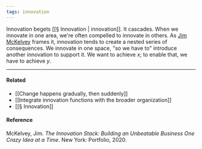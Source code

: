 ```yaml
---
tags: innovation
---
```


Innovation begets [[§ Innovation | innovation]]. It cascades. When we innovate
in one area, we're often compelled to innovate in others. As
[Jim McKelvey](https://publish.obsidian.md/mobydiction/McKelvey+-+The+Innovation+Stack)
frames it, innovation tends to create a nested series of consequences. We
innovate in one space, "so we have to" introduce another innovation to support
it. We want to achieve _x_; to enable that, we have to achieve _y_.

---

#### Related

- [[Change happens gradually, then suddenly]]
- [[Integrate innovation functions with the broader organization]]
- [[§ Innovation]]

#### Reference

McKelvey, Jim. _The Innovation Stack: Building an Unbeatable Business One Crazy
Idea at a Time_. New York: Portfolio, 2020.
